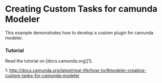 Creating Custom Tasks for camunda Modeler
=========================================

This example demonstrates how to develop a custom plugin for camunda modeler.

### Tutorial

Read the tutorial on [docs.camunda.org][1].

1: http://docs.camunda.org/latest/real-life/how-to/#modeler-creating-custom-tasks-for-camunda-modeler
